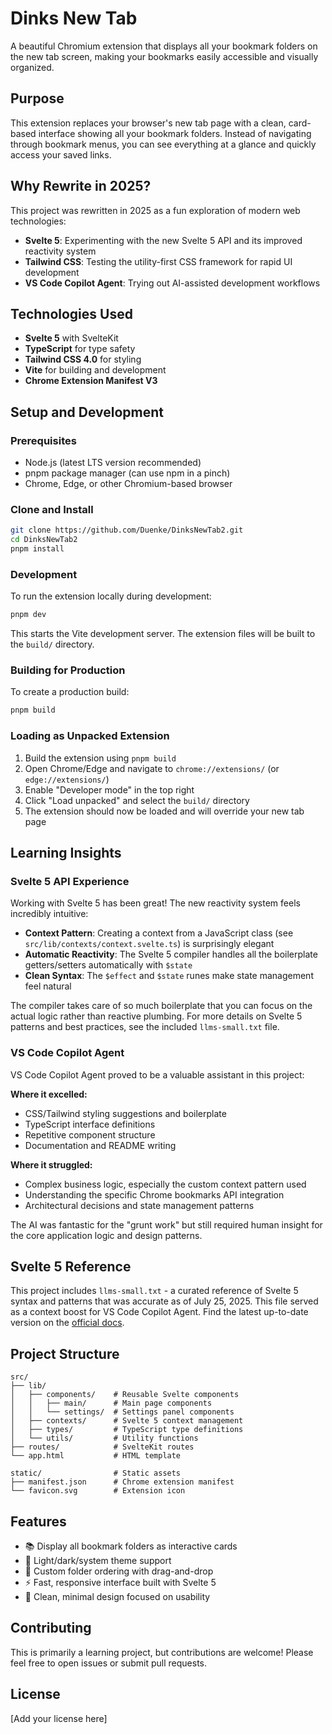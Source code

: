 # Dinks New Tab

A beautiful Chromium extension that displays all your bookmark folders on the new tab screen, making your bookmarks easily accessible and visually organized.

## Purpose

This extension replaces your browser's new tab page with a clean, card-based interface showing all your bookmark folders. Instead of navigating through bookmark menus, you can see everything at a glance and quickly access your saved links.

## Why Rewrite in 2025?

This project was rewritten in 2025 as a fun exploration of modern web technologies:

- **Svelte 5**: Experimenting with the new Svelte 5 API and its improved reactivity system
- **Tailwind CSS**: Testing the utility-first CSS framework for rapid UI development  
- **VS Code Copilot Agent**: Trying out AI-assisted development workflows

## Technologies Used

- **Svelte 5** with SvelteKit
- **TypeScript** for type safety
- **Tailwind CSS 4.0** for styling
- **Vite** for building and development
- **Chrome Extension Manifest V3**

## Setup and Development

### Prerequisites

- Node.js (latest LTS version recommended)
- pnpm package manager (can use npm in a pinch)
- Chrome, Edge, or other Chromium-based browser

### Clone and Install

```bash
git clone https://github.com/Duenke/DinksNewTab2.git
cd DinksNewTab2
pnpm install
```

### Development

To run the extension locally during development:

```bash
pnpm dev
```

This starts the Vite development server. The extension files will be built to the `build/` directory.

### Building for Production

To create a production build:

```bash
pnpm build
```

### Loading as Unpacked Extension

1. Build the extension using `pnpm build`
2. Open Chrome/Edge and navigate to `chrome://extensions/` (or `edge://extensions/`)
3. Enable "Developer mode" in the top right
4. Click "Load unpacked" and select the `build/` directory
5. The extension should now be loaded and will override your new tab page

## Learning Insights

### Svelte 5 API Experience

Working with Svelte 5 has been great! The new reactivity system feels incredibly intuitive:

- **Context Pattern**: Creating a context from a JavaScript class (see `src/lib/contexts/context.svelte.ts`) is surprisingly elegant
- **Automatic Reactivity**: The Svelte 5 compiler handles all the boilerplate getters/setters automatically with `$state`
- **Clean Syntax**: The `$effect` and `$state` runes make state management feel natural

The compiler takes care of so much boilerplate that you can focus on the actual logic rather than reactive plumbing. For more details on Svelte 5 patterns and best practices, see the included `llms-small.txt` file.

### VS Code Copilot Agent

VS Code Copilot Agent proved to be a valuable assistant in this project:

**Where it excelled:**

- CSS/Tailwind styling suggestions and boilerplate
- TypeScript interface definitions
- Repetitive component structure
- Documentation and README writing

**Where it struggled:**

- Complex business logic, especially the custom context pattern used
- Understanding the specific Chrome bookmarks API integration
- Architectural decisions and state management patterns

The AI was fantastic for the "grunt work" but still required human insight for the core application logic and design patterns.

## Svelte 5 Reference

This project includes `llms-small.txt` - a curated reference of Svelte 5 syntax and patterns that was accurate as of July 25, 2025. This file served as a context boost for VS Code Copilot Agent. Find the latest up-to-date version on the [official docs](https://svelte.dev/docs/llms).

## Project Structure

```text
src/
├── lib/
│   ├── components/    # Reusable Svelte components
│   │   ├── main/      # Main page components
│   │   └── settings/  # Settings panel components
│   ├── contexts/      # Svelte 5 context management
│   ├── types/         # TypeScript type definitions
│   └── utils/         # Utility functions
├── routes/            # SvelteKit routes
└── app.html           # HTML template

static/                # Static assets
├── manifest.json      # Chrome extension manifest
└── favicon.svg        # Extension icon
```

## Features

- 📚 Display all bookmark folders as interactive cards
- 🎨 Light/dark/system theme support
- 🔄 Custom folder ordering with drag-and-drop
- ⚡ Fast, responsive interface built with Svelte 5
- 🎯 Clean, minimal design focused on usability

## Contributing

This is primarily a learning project, but contributions are welcome! Please feel free to open issues or submit pull requests.

## License

[Add your license here]
